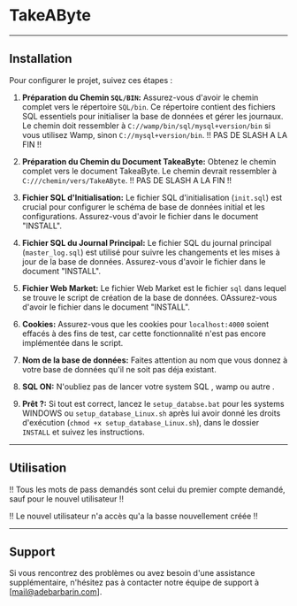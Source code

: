 # TakeAByte

---

## Installation

Pour configurer le projet, suivez ces étapes :

1. **Préparation du Chemin `SQL/BIN`:** Assurez-vous d'avoir le chemin complet vers le répertoire `SQL/bin`. Ce répertoire contient des fichiers SQL essentiels pour initialiser la base de données et gérer les journaux. Le chemin doit ressembler à `C://wamp/bin/sql/mysql+version/bin` si vous utilisez Wamp, sinon `C://mysql+version/bin`. !! PAS DE SLASH A LA FIN !!


2. **Préparation du Chemin du Document TakeaByte:** Obtenez le chemin complet vers le document TakeaByte. Le chemin devrait ressembler à `C:///chemin/vers/TakeAByte`. !! PAS DE SLASH A LA FIN !!


3. **Fichier SQL d'Initialisation:** Le fichier SQL d'initialisation (`init.sql`) est crucial pour configurer le schéma de base de données initial et les configurations. Assurez-vous d'avoir le fichier dans le document "INSTALL".


4. **Fichier SQL du Journal Principal:** Le fichier SQL du journal principal (`master_log.sql`) est utilisé pour suivre les changements et les mises à jour de la base de données. Assurez-vous d'avoir le fichier dans le document "INSTALL".


5. **Fichier Web Market:** Le fichier Web Market est le fichier `sql` dans lequel se trouve le script de création de la base de données. OAssurez-vous d'avoir le fichier dans le document "INSTALL".


6. **Cookies:** Assurez-vous que les cookies pour `localhost:4000` soient effacés à des fins de test, car cette fonctionnalité n'est pas encore implémentée dans le script.


7. **Nom de la base de données:** Faites attention au nom que vous donnez à votre base de données qu'il ne soit pas déja existant.

8. **SQL ON:** N'oubliez pas de lancer votre system SQL , wamp ou autre .

9. **Prêt ?:** Si tout est correct, lancez le `setup_databse.bat` pour les systems WINDOWS ou `setup_database_Linux.sh` après lui avoir donné les droits d'exécution (`chmod +x setup_database_Linux.sh`), dans le dossier `INSTALL` et suivez les instructions.

---

## Utilisation

!! Tous les mots de pass demandés sont celui du premier compte demandé, sauf pour le nouvel utilisateur !!

!! Le nouvel utilisateur n'a accès qu'a la basse nouvellement créée !!

---

## Support

Si vous rencontrez des problèmes ou avez besoin d'une assistance supplémentaire, n'hésitez pas à contacter notre équipe de support à [mail@adebarbarin.com].